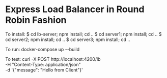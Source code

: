 # Express Load Balancer in Round Robin Fashion

To install:
$ cd lb-server; npm install; cd ..
$ cd server1; npm install; cd ..
$ cd server2; npm install; cd ..
$ cd server3; npm install; cd ..

To run:
docker-compose up --build

To test:
curl -X POST http://localhost:4200/lb \
     -H "Content-Type: application/json" \
     -d '{"message": "Hello from Client"}'


